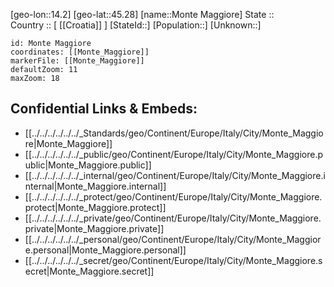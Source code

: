 ﻿---
location: [45.28,14.2] 
mapzoom: [7,12] 
mapmarker: city 
type: City
tags:
- geo/City


SpocWebEntityId: 32570
isDeleted: false
confidential: public

---
[geo-lon::14.2] 
[geo-lat::45.28] 
[name::Monte Maggiore] 
State ::  
Country :: [ [[Croatia]] ] 
[StateId::] 
[Population::] 
[Unknown::] 


```leaflet
id: Monte Maggiore
coordinates: [[Monte_Maggiore]] 
markerFile: [[Monte_Maggiore]] 
defaultZoom: 11 
maxZoom: 18
```


## Confidential Links & Embeds: 
- [[../../../../../../_Standards/geo/Continent/Europe/Italy/City/Monte_Maggiore|Monte_Maggiore]] 
- [[../../../../../../_public/geo/Continent/Europe/Italy/City/Monte_Maggiore.public|Monte_Maggiore.public]] 
- [[../../../../../../_internal/geo/Continent/Europe/Italy/City/Monte_Maggiore.internal|Monte_Maggiore.internal]] 
- [[../../../../../../_protect/geo/Continent/Europe/Italy/City/Monte_Maggiore.protect|Monte_Maggiore.protect]] 
- [[../../../../../../_private/geo/Continent/Europe/Italy/City/Monte_Maggiore.private|Monte_Maggiore.private]] 
- [[../../../../../../_personal/geo/Continent/Europe/Italy/City/Monte_Maggiore.personal|Monte_Maggiore.personal]] 
- [[../../../../../../_secret/geo/Continent/Europe/Italy/City/Monte_Maggiore.secret|Monte_Maggiore.secret]] 

